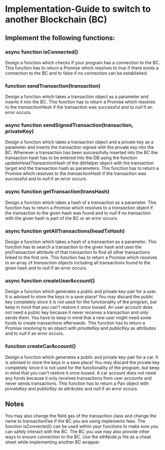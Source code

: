 # Implementation-Guide to switch to another Blockchain (BC)

## Implement the following functions:
### async function isConnected()
Design a function which checks if your program has a connection to the BC.
This function has to return a Promise which resolves to _true_ if there exists a connection to the BC
and to false if no connection can be established.

### function sendTransaction(transaction)
Design a function which takes a transaction object as a parameter and inserts it into the BC.
This function has to return a Promise which resolves to the _transactionHash_ if the transaction was successful
and to _null_ if an error occurs.

### async function sendSignedTransaction(transaction, privateKey)
Design a function which takes a transaction object and a private key as a parameter and inserts the transaction
signed with the private key into the BC.
Whenever a transaction has been successfully inserted into the BC the transaction hash has to be entered into the
DB using the function _updateHeadTransactionHash_ of the dbHelper object with the transaction target and the
transaction hash as parameters.
This function has to return a Promise which resolves to the _transactionHash_ if the transaction was successful
and to _null_ if an error occurs.

### async function getTransaction(transHash)
Design a function which takes a hash of a transaction as a parameter.
This function has to return a Promise which resolves to a _transaction_ object if the transaction to the given
hash was found and to _null_ if no transaction with the given hash is part of the BC or an error occurs.

### async function getAllTransactions(headTxHash)
Design a function which takes a hash of a transaction as a parameter.
This function has to search a transaction to the given hash and uses the preTransaction attribute of that
transaction to find all other transactions linked to the first one.
This function has to return a Promise which resolves to an array of _transaction_ objects including all transactions
found to the given hash and to _null_ if an error occurs.

### async function createUserAccount()
Design a function which generates a public and private key-pair for a user. It is advised to store the keys in
a save place! You may discard the public key completely since it is not used for the functionality of the program,
but keep in mind that you can't restore it once tossed. An user account does not need a public key because it never
receives a transaction and only sends them. You have to keep in mind that a new user might need some funds to create
transactions afterwards.
This function has to return a Promise resolving to an object with _privateKey_ and _publicKey_ as attributes and to
_null_ if an error occurs.

### function createCarAccount()
Design a function which generates a public and private key-pair for a car. It is advised to store the keys in
a save place! You may discard the private key completely since it is not used for the functionality of the program,
but keep in mind that you can't restore it once tossed. A car account does not need any funds because it only
receives transactions from user accounts and never sends transactions.
This function has to return a Pan object with _privateKey_ and _publicKey_ as attributes and _null_ if an error occurs.

## Notes
You may also change the field gas of the transaction class and change the name to transactionFee if the BC you are
using implements fees.
The function isConnected() can be used within your functions to make sure you can safely interact with the BC.
The BC you use may also provide other ways to ensure connection to the BC.
Use the ethNode.js file as a cheat sheet while implementing another BC wrapper.
